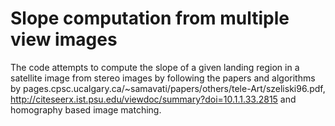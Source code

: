 Slope computation from multiple view images
=================

The code attempts to compute the slope of a given landing region in a satellite image from stereo images by
following the papers and algorithms by pages.cpsc.ucalgary.ca/~samavati/papers/others/tele-Art/szeliski96.pdf,
http://citeseerx.ist.psu.edu/viewdoc/summary?doi=10.1.1.33.2815 and homography based image matching.


